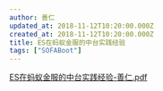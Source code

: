 ```yaml
---
author: 善仁
updated_at: 2018-11-12T10:20:00.000Z
created_at: 2018-11-12T10:20:00.000Z
title: ES在蚂蚁金服的中台实践经验
tags: ["SOFABoot"]
---
```


[ES在蚂蚁金服的中台实践经验-善仁.pdf](./resources/2018-11/ES在蚂蚁金服的中台实践经验-善仁.pdf)